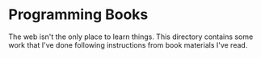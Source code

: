 # Programming Books

The web isn't the only place to learn things. This directory contains some work that I've done following instructions from book materials I've read.
